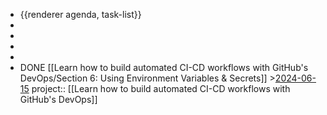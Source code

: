- {{renderer agenda, task-list}}
-
-
-
-
- DONE [[Learn how to build automated CI-CD workflows with GitHub's DevOps/Section 6: Using Environment Variables & Secrets]] >[2024-06-15](#agenda://?start=1718380800000&end=1718467199999)
  project:: [[Learn how to build automated CI-CD workflows with GitHub's DevOps]]